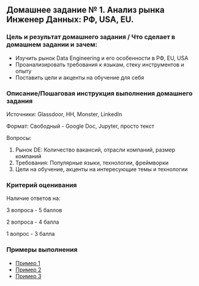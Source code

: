 ## Домашнее заданиe № 1. Анализ рынка Инженер Данных: РФ, USA, EU.

### Цель и результат домашнего задания / Что сделает в домашнем задании и зачем:

*   Изучить рынок Data Engineering и его особенности в РФ, EU, USA
*   Проанализировать требования к языкам, стеку инструментов и опыту
*   Поставить цели и акценты на обучение для себя

### Описание/Пошаговая инструкция выполнения домашнего задания

Источники: Glassdoor, HH, Monster, LinkedIn

Формат: Свободный - Google Doc, Jupyter, просто  текст

Вопросы:

1. Рынок DE: Количество вакансий, отрасли компаний, размер компаний
2. Требования: Популярные языки, технологии, фреймворки
3. Цели на обучение, акценты на интересующие темы и технологии

### Критерий оценивания

Наличие ответов на:

3 вопроса - 5 баллов

2 вопроса - 4 балла

1 вопрос - 3 балла 

### Примеры выполнения

- [Пример 1](./examples/1-mode)
- [Пример 2](./examples/2-parsing-hh)
- [Пример 3](./examples/3-report)